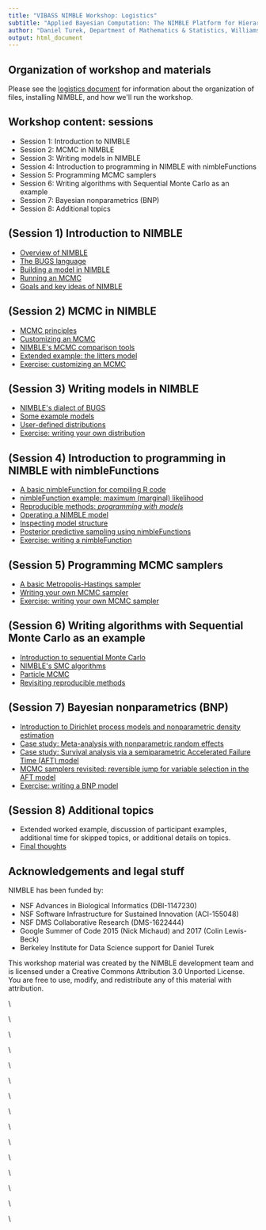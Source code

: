 ```yaml
---
title: "VIBASS NIMBLE Workshop: Logistics"
subtitle: "Applied Bayesian Computation: The NIMBLE Platform for Hierarchical Modeling and MCMC"
author: "Daniel Turek, Department of Mathematics & Statistics, Williams College"
output: html_document
---
```


## Organization of workshop and materials

Please see the <a href="logistics_slides.html" target="_blank">logistics document</a> for information about the organization of files, installing NIMBLE, and how we'll run the workshop.

## Workshop content: sessions

 - Session 1: Introduction to NIMBLE
 - Session 2: MCMC in NIMBLE
 - Session 3: Writing models in NIMBLE
 - Session 4: Introduction to programming in NIMBLE with nimbleFunctions
 - Session 5: Programming MCMC samplers
 - Session 6: Writing algorithms with Sequential Monte Carlo as an example
 - Session 7: Bayesian nonparametrics (BNP)
 - Session 8: Additional topics

## (Session 1) Introduction to NIMBLE

 - <a href="modules/1.1_nimble_background_slides.html" target="_blank">Overview of NIMBLE</a>
 - <a href="modules/1.2_bugs_language_slides.html" target="_blank">The BUGS language</a>
 - <a href="modules/1.3_build_model_slides.html" target="_blank">Building a model in NIMBLE</a>
 - <a href="modules/1.4_run_mcmc_slides.html" target="_blank">Running an MCMC</a>
 - <a href="modules/1.5_nimble_principles_slides.html" target="_blank">Goals and key ideas of NIMBLE</a>

## (Session 2) MCMC in NIMBLE

 - <a href="modules/2.1_mcmc_principles_slides.html" target="_blank">MCMC principles</a>
 - <a href="modules/2.2_customizing_mcmc_slides.html" target="_blank">Customizing an MCMC</a>
 - <a href="modules/2.3_compareMCMC_slides.html" target="_blank">NIMBLE's MCMC comparison tools</a>
 - <a href="modules/2.4_customizing_mcmc_extended_slides.html" target="_blank">Extended example: the litters model</a>
 - <a href="modules/2.5_mcmc_exercises_slides.html" target="_blank">Exercise: customizing an MCMC</a>

## (Session 3) Writing models in NIMBLE

 - <a href="modules/3.1_nimble_bugs_slides.html" target="_blank">NIMBLE's dialect of BUGS</a>
 - <a href="modules/3.2_example_models_slides.html" target="_blank">Some example models</a>
 - <a href="modules/3.3_user_dist_slides.html" target="_blank">User-defined distributions</a>
 - <a href="modules/3.4_user_dist_exercises_slides.html" target="_blank">Exercise: writing your own distribution</a>

## (Session 4) Introduction to programming in NIMBLE with nimbleFunctions

 - <a href="modules/4.1_compile_R_slides.html" target="_blank">A basic nimbleFunction for compiling R code</a>
 - <a href="modules/4.2_basic_nimbleFunction_slides.html" target="_blank">nimbleFunction example: maximum (marginal) likelihood</a>
 - <a href="modules/4.3_programming_with_models_slides.html" target="_blank">Reproducible methods: *programming with models*</a>
 - <a href="modules/4.4_operating_model_slides.html" target="_blank">Operating a NIMBLE model</a>
 - <a href="modules/4.5_model_structure_slides.html" target="_blank">Inspecting model structure</a>
 - <a href="modules/4.6_full_nimbleFunction_slides.html" target="_blank">Posterior predictive sampling using nimbleFunctions</a>
 - <a href="modules/4.7_writing_nimbleFunctions_exercises_slides.html" target="_blank">Exercise: writing a nimbleFunction</a>

## (Session 5) Programming MCMC samplers

 - <a href="modules/5.1_nimbleFunction_samplers_slides.html" target="_blank">A basic Metropolis-Hastings sampler</a>
 - <a href="modules/5.2_user_sampler_slides.html" target="_blank">Writing your own MCMC sampler</a>
 - <a href="modules/5.3_user_sampler_exercises_slides.html" target="_blank">Exercise: writing your own MCMC sampler</a>

## (Session 6) Writing algorithms with Sequential Monte Carlo as an example

 - <a href="modules/6.1_smc_intro_slides.html" target="_blank">Introduction to sequential Monte Carlo</a>
 - <a href="modules/6.2_smc_nimble_slides.html" target="_blank">NIMBLE's SMC algorithms</a>
 - <a href="modules/6.3_particle_mcmc_slides.html" target="_blank">Particle MCMC</a>
 - <a href="modules/6.4_reproducibility_revisited_slides.html" target="_blank">Revisiting reproducible methods</a>

## (Session 7) Bayesian nonparametrics (BNP)

 - <a href="modules/7.1_bnp_intro_slides.html" target="_blank">Introduction to Dirichlet process models and nonparametric density estimation</a>
 - <a href="modules/7.2_meta_analysis_slides.html" target="_blank">Case study: Meta-analysis with nonparametric random effects</a>
 - <a href="modules/7.3_survival_analysis_slides.html" target="_blank">Case study: Survival analysis via a semiparametric Accelerated Failure Time (AFT) model</a>
 - <a href="modules/7.4_reversible_jump_AFT_slides.html" target="_blank">MCMC samplers revisited: reversible jump for variable selection in the AFT model</a>
 - <a href="modules/7.5_bnp_exercises_slides.html" target="_blank">Exercise: writing a BNP model</a>

## (Session 8) Additional topics
 - Extended worked example, discussion of participant examples, additional time for skipped topics, or additional details on topics.
 - <a href="modules/8.1_final_thoughts_slides.html" target="_blank">Final thoughts</a>
 
## Acknowledgements and legal stuff

NIMBLE has been funded by:

 - NSF Advances in Biological Informatics (DBI-1147230)
 - NSF Software Infrastructure for Sustained Innovation (ACI-155048)
 - NSF DMS Collaborative Research (DMS-1622444)
 - Google Summer of Code 2015 (Nick Michaud) and 2017 (Colin Lewis-Beck)
 - Berkeley Institute for Data Science support for Daniel Turek

This workshop material was created by the NIMBLE development team and is licensed under a Creative Commons Attribution 3.0 Unported License. You are free to use, modify, and redistribute any of this material with attribution.

\  

\  

\  

\  

\  

\  

\  

\  

\  

\  

\  

\  

\  

\  

\  

